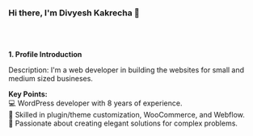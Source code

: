 ### Hi there, I'm Divyesh Kakrecha 👋

<br />
<br />

**1. Profile Introduction**

Description: I'm a web developer in building the websites for small and medium sized busineses.

**Key Points:**<br />
💻 WordPress developer with 8 years of experience.<br />
🔧 Skilled in plugin/theme customization, WooCommerce, and Webflow.<br />
🌟 Passionate about creating elegant solutions for complex problems.
